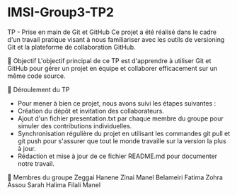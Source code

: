 # IMSI-Group3-TP2

TP - Prise en main de Git et GitHub
Ce projet a été réalisé dans le cadre d'un travail pratique visant à nous familiariser avec les outils de versioning Git et la plateforme de collaboration GitHub.


🎯 Objectif
L'objectif principal de ce TP est d'apprendre à utiliser Git et GitHub pour gérer un projet en équipe et collaborer efficacement sur un même code source.

🚀 Déroulement du TP
- Pour mener à bien ce projet, nous avons suivi les étapes suivantes :
- Création du dépôt et invitation des collaborateurs.
- Ajout d'un fichier presentation.txt par chaque membre du groupe pour simuler des contributions individuelles.
- Synchronisation régulière du projet en utilisant les commandes git pull et git push pour s'assurer que tout le monde travaille sur la version la plus à jour.
- Rédaction et mise à jour de ce fichier README.md pour documenter notre travail.

👥 Membres du groupe
Zeggai Hanene
Zinai Manel
Belameiri Fatima Zohra
Assou Sarah
Halima Filali Manel